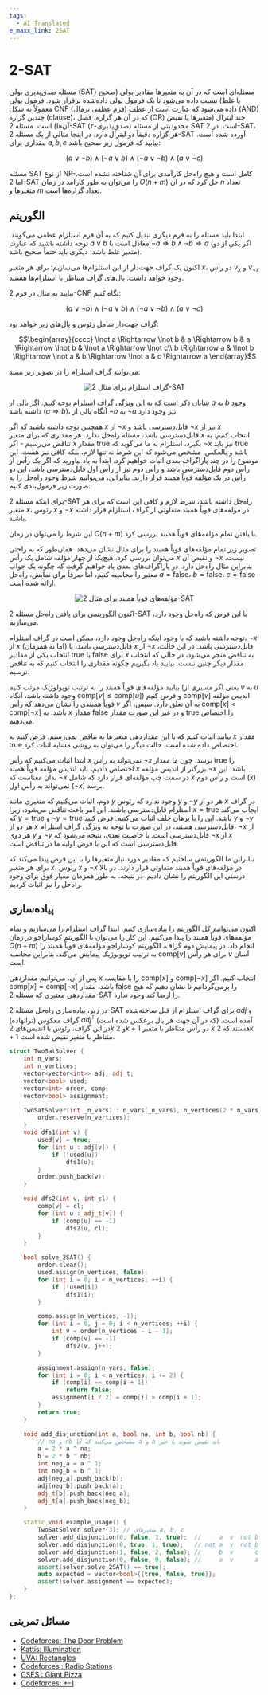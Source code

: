 ```yaml
---
tags:
  - AI Translated
e_maxx_link: 2SAT
---
```


# 2-SAT

مسئله صدق‌پذیری بولی (SAT) مسئله‌ای است که در آن به متغیرها مقادیر بولی (صحیح یا غلط) نسبت داده می‌شود تا یک فرمول بولی داده‌شده برقرار شود.
فرمول بولی معمولاً به شکل CNF (فرم عطفی نرمال) داده می‌شود که عبارت است از عطف (AND) چندین گزاره (clause)، که در آن هر گزاره، فصل (OR) چند لیترال (متغیرها یا نقیض آن‌ها) است.
مسئله 2-SAT (۲-صدق‌پذیری) محدودیتی از مسئله SAT است. در 2-SAT، هر گزاره دقیقاً دو لیترال دارد.
در اینجا مثالی از یک مسئله 2-SAT آورده شده است. مقداری برای $a, b, c$ بیابید که فرمول زیر صحیح باشد:

$$(a \lor \lnot b) \land (\lnot a \lor b) \land (\lnot a \lor \lnot b) \land (a \lor \lnot c)$$

مسئله SAT از نوع NP-کامل است و هیچ راه‌حل کارآمدی برای آن شناخته نشده است.
اما 2-SAT را می‌توان به طور کارآمد در زمان $O(n + m)$ حل کرد که در آن $n$ تعداد متغیرها و $m$ تعداد گزاره‌ها است.

## الگوریتم

ابتدا باید مسئله را به فرم دیگری تبدیل کنیم که به آن فرم استلزام عطفی می‌گویند.
توجه داشته باشید که عبارت $a \lor b$ معادل است با $\lnot a \Rightarrow b \land \lnot b \Rightarrow a$ (اگر یکی از دو متغیر غلط باشد، دیگری باید حتماً صحیح باشد).

اکنون یک گراف جهت‌دار از این استلزام‌ها می‌سازیم: برای هر متغیر $x$، دو رأس $v_x$ و $v_{\lnot x}$ وجود خواهد داشت. یال‌های گراف متناظر با استلزام‌ها هستند.

بیایید به مثال در فرم 2-CNF نگاه کنیم:

$$(a \lor \lnot b) \land (\lnot a \lor b) \land (\lnot a \lor \lnot b) \land (a \lor \lnot c)$$

گراف جهت‌دار شامل رئوس و یال‌های زیر خواهد بود:

$$\begin{array}{cccc}
\lnot a \Rightarrow \lnot b & a \Rightarrow b & a \Rightarrow \lnot b & \lnot a \Rightarrow \lnot c\\
b \Rightarrow a & \lnot b \Rightarrow \lnot a & b \Rightarrow \lnot a & c \Rightarrow a
\end{array}$$

می‌توانید گراف استلزام را در تصویر زیر ببینید:

<div style="text-align: center;">
  <img src="2SAT.png" alt="گراف استلزام برای مثال 2-SAT">
</div>

شایان ذکر است که به این ویژگی گراف استلزام توجه کنیم: اگر یالی از $a$ به $b$ وجود داشته باشد ($a \Rightarrow b$)، آنگاه یالی از $\lnot b$ به $\lnot a$ نیز وجود دارد.

همچنین توجه داشته باشید که اگر $x$ از $\lnot x$ قابل‌دسترسی باشد و $\lnot x$ نیز از $x$ قابل‌دسترسی باشد، مسئله راه‌حل ندارد.
هر مقداری که برای متغیر $x$ انتخاب کنیم، به تناقض می‌رسیم - اگر $x$ مقدار $\text{true}$ بگیرد، استلزام به ما می‌گوید که $\lnot x$ نیز باید $\text{true}$ باشد و بالعکس.
مشخص می‌شود که این شرط نه تنها لازم، بلکه کافی نیز هست.
این موضوع را در چند پاراگراف بعدی اثبات خواهیم کرد. ابتدا به یاد بیاورید که اگر یک رأس از رأس دوم قابل‌دسترسی باشد و رأس دوم نیز از رأس اول قابل‌دسترسی باشد، این دو رأس در یک مؤلفه قویاً همبند قرار دارند.
بنابراین، می‌توانیم شرط وجود راه‌حل را به صورت زیر فرمول‌بندی کنیم:

برای اینکه مسئله 2-SAT راه‌حل داشته باشد، شرط لازم و کافی این است که برای هر متغیر $x$، رئوس $x$ و $\lnot x$ در مؤلفه‌های قویاً همبند متفاوتی از گراف استلزام قرار داشته باشند.

این شرط را می‌توان در زمان $O(n + m)$ با یافتن تمام مؤلفه‌های قویاً همبند بررسی کرد.

تصویر زیر تمام مؤلفه‌های قویاً همبند را برای مثال نشان می‌دهد. همان‌طور که به راحتی می‌توان بررسی کرد، هیچ‌یک از چهار مؤلفه شامل یک رأس $x$ و نقیض آن $\lnot x$ نیست، بنابراین مثال راه‌حل دارد. در پاراگراف‌های بعدی یاد خواهیم گرفت که چگونه یک جواب معتبر را محاسبه کنیم، اما صرفاً برای نمایش، راه‌حل $a = \text{false}$، $b = \text{false}$، $c = \text{false}$ ارائه شده است.

<div style="text-align: center;">
  <img src="2SAT_SCC.png" alt="مؤلفه‌های قویاً همبند برای مثال 2-SAT">
</div>

اکنون الگوریتمی برای یافتن راه‌حل مسئله 2-SAT با این فرض که راه‌حل وجود دارد، می‌سازیم.

توجه داشته باشید که با وجود اینکه راه‌حل وجود دارد، ممکن است در گراف استلزام، $\lnot x$ از $x$ قابل‌دسترسی باشد، یا (اما نه همزمان) $x$ از $\lnot x$ قابل‌دسترسی باشد.
در این حالت، انتخاب یکی از مقادیر $\text{true}$ یا $\text{false}$ برای $x$ به تناقض منجر می‌شود، در حالی که انتخاب مقدار دیگر چنین نیست.
بیایید یاد بگیریم چگونه مقداری را انتخاب کنیم که به تناقض نرسیم.

بیایید مؤلفه‌های قویاً همبند را به ترتیب توپولوژیک مرتب کنیم (یعنی اگر مسیری از $v$ به $u$ وجود داشته باشد، آنگاه $\text{comp}[v] \le \text{comp}[u]$) و فرض کنیم $\text{comp}[v]$ اندیس مؤلفه قویاً همبندی را نشان می‌دهد که رأس $v$ به آن تعلق دارد.
سپس، اگر $\text{comp}[x] < \text{comp}[\lnot x]$ باشد، به $x$ مقدار $\text{false}$ و در غیر این صورت مقدار $\text{true}$ را اختصاص می‌دهیم.

بیایید اثبات کنیم که با این مقداردهی متغیرها به تناقض نمی‌رسیم. فرض کنید به $x$ مقدار $\text{true}$ اختصاص داده شده است. حالت دیگر را می‌توان به روشی مشابه اثبات کرد.

ابتدا اثبات می‌کنیم که رأس $x$ نمی‌تواند به رأس $\lnot x$ برسد. چون ما مقدار $\text{true}$ را اختصاص دادیم، باید اندیس مؤلفه قویاً همبند $x$ بزرگتر از اندیس مؤلفه $\lnot x$ باشد. این بدان معناست که $\lnot x$ در سمت چپ مؤلفه‌ای قرار دارد که شامل $x$ است و رأس دوم ($x$) نمی‌تواند به رأس اول ($\lnot x$) برسد.

دوم، اثبات می‌کنیم که متغیری مانند $y$ وجود ندارد که رئوس $y$ و $\lnot y$ هر دو از $x$ در گراف استلزام قابل‌دسترسی باشند. این امر باعث تناقض می‌شود، زیرا $x = \text{true}$ ایجاب می‌کند که $y = \text{true}$ و $\lnot y = \text{true}$ باشد. این را با برهان خلف اثبات می‌کنیم. فرض کنید $y$ و $\lnot y$ هر دو از $x$ قابل‌دسترسی هستند، در این صورت با توجه به ویژگی گراف استلزام، $\lnot x$ از هر دوی $y$ و $\lnot y$ قابل‌دسترسی است. با خاصیت تعدی، نتیجه می‌شود که $\lnot x$ از $x$ قابل‌دسترسی است که این با فرض اولیه ما در تناقض است.

بنابراین ما الگوریتمی ساختیم که مقادیر مورد نیاز متغیرها را با این فرض پیدا می‌کند که برای هر متغیر $x$، رئوس $x$ و $\lnot x$ در مؤلفه‌های قویاً همبند متفاوتی قرار دارند. در بالا درستی این الگوریتم را نشان دادیم. در نتیجه، به طور همزمان معیار فوق برای وجود راه‌حل را نیز اثبات کردیم.

## پیاده‌سازی

اکنون می‌توانیم کل الگوریتم را پیاده‌سازی کنیم. ابتدا گراف استلزام را می‌سازیم و تمام مؤلفه‌های قویاً همبند را پیدا می‌کنیم. این کار را می‌توان با الگوریتم کوساراجو در زمان $O(n + m)$ انجام داد. در پیمایش دوم گراف، الگوریتم کوساراجو مؤلفه‌های قویاً همبند را به ترتیب توپولوژیک پیمایش می‌کند، بنابراین محاسبه $\text{comp}[v]$ برای هر رأس $v$ آسان است.

پس از آن، می‌توانیم مقداردهی $x$ را با مقایسه $\text{comp}[x]$ و $\text{comp}[\lnot x]$ انتخاب کنیم. اگر $\text{comp}[x] = \text{comp}[\lnot x]$ باشد، مقدار $\text{false}$ را برمی‌گردانیم تا نشان دهیم که هیچ مقداردهی معتبری که مسئله 2-SAT را ارضا کند وجود ندارد.

در زیر، پیاده‌سازی راه‌حل مسئله 2-SAT برای گراف استلزام از قبل ساخته‌شده $adj$ و گراف معکوس (ترانهاده) $adj^{\intercal}$ (که در آن جهت هر یال برعکس شده است) آمده است. در این گراف، رئوس با اندیس‌های $2k$ و $2k+1$ دو رأس متناظر با متغیر $k$ هستند که $2k+1$ متناظر با متغیر نقیض شده است.

```cpp {.cpp file=2sat}
struct TwoSatSolver {
    int n_vars;
    int n_vertices;
    vector<vector<int>> adj, adj_t;
    vector<bool> used;
    vector<int> order, comp;
    vector<bool> assignment;

    TwoSatSolver(int _n_vars) : n_vars(_n_vars), n_vertices(2 * n_vars), adj(n_vertices), adj_t(n_vertices), used(n_vertices), order(), comp(n_vertices, -1), assignment(n_vars) {
        order.reserve(n_vertices);
    }
    void dfs1(int v) {
        used[v] = true;
        for (int u : adj[v]) {
            if (!used[u])
                dfs1(u);
        }
        order.push_back(v);
    }

    void dfs2(int v, int cl) {
        comp[v] = cl;
        for (int u : adj_t[v]) {
            if (comp[u] == -1)
                dfs2(u, cl);
        }
    }

    bool solve_2SAT() {
        order.clear();
        used.assign(n_vertices, false);
        for (int i = 0; i < n_vertices; ++i) {
            if (!used[i])
                dfs1(i);
        }

        comp.assign(n_vertices, -1);
        for (int i = 0, j = 0; i < n_vertices; ++i) {
            int v = order[n_vertices - i - 1];
            if (comp[v] == -1)
                dfs2(v, j++);
        }

        assignment.assign(n_vars, false);
        for (int i = 0; i < n_vertices; i += 2) {
            if (comp[i] == comp[i + 1])
                return false;
            assignment[i / 2] = comp[i] > comp[i + 1];
        }
        return true;
    }

    void add_disjunction(int a, bool na, int b, bool nb) {
        // na و nb مشخص می‌کنند که آیا a و b باید نقیض شوند یا خیر
        a = 2 * a ^ na;
        b = 2 * b ^ nb;
        int neg_a = a ^ 1;
        int neg_b = b ^ 1;
        adj[neg_a].push_back(b);
        adj[neg_b].push_back(a);
        adj_t[b].push_back(neg_a);
        adj_t[a].push_back(neg_b);
    }

    static void example_usage() {
        TwoSatSolver solver(3); // متغیرهای a, b, c
        solver.add_disjunction(0, false, 1, true);  //     a  v  not b
        solver.add_disjunction(0, true, 1, true);   // not a  v  not b
        solver.add_disjunction(1, false, 2, false); //     b  v      c
        solver.add_disjunction(0, false, 0, false); //     a  v      a
        assert(solver.solve_2SAT() == true);
        auto expected = vector<bool>{{true, false, true}};
        assert(solver.assignment == expected);
    }
};
```

## مسائل تمرینی
 * [Codeforces: The Door Problem](http://codeforces.com/contest/776/problem/D)
 * [Kattis: Illumination](https://open.kattis.com/problems/illumination)
 * [UVA: Rectangles](https://uva.onlinejudge.org/index.php?option=com_onlinejudge&Itemid=8&page=show_problem&problem=3081)
 * [Codeforces : Radio Stations](https://codeforces.com/problemset/problem/1215/F)
 * [CSES : Giant Pizza](https://cses.fi/problemset/task/1684)
 * [Codeforces: +-1](https://codeforces.com/contest/1971/problem/H)